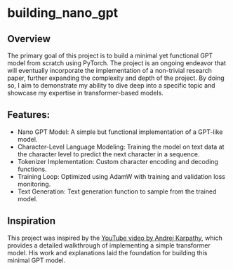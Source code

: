 # building_nano_gpt


## Overview
The primary goal of this project is to build a minimal yet functional GPT model from scratch using PyTorch. The project is an ongoing endeavor that will eventually incorporate the implementation of a non-trivial research paper, further expanding the complexity and depth of the project. By doing so, I aim to demonstrate my ability to dive deep into a specific topic and showcase my expertise in transformer-based models.



## Features:
- Nano GPT Model: A simple but functional implementation of a GPT-like model.
- Character-Level Language Modeling: Training the model on text data at the character level to predict the next character in a sequence.
- Tokenizer Implementation: Custom character encoding and decoding functions.
- Training Loop: Optimized using AdamW with training and validation loss monitoring.
- Text Generation: Text generation function to sample from the trained model.


## Inspiration
This project was inspired by the [YouTube video by Andrej Karpathy](https://www.youtube.com/watch?v=kCc8FmEb1nY&list=PLAqhIrjkxbuWI23v9cThsA9GvCAUhRvKZ&index=13), which provides a detailed walkthrough of implementing a simple transformer model. His work and explanations laid the foundation for building this minimal GPT model.
